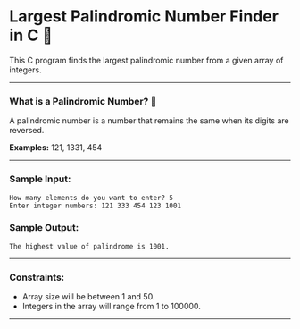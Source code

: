 # Largest Palindromic Number Finder in C 🚀

This C program finds the largest palindromic number from a given array of integers.

---

### **What is a Palindromic Number?** 🔄
A palindromic number is a number that remains the same when its digits are reversed.

**Examples:** 121, 1331, 454

---

### **Sample Input:**
```
How many elements do you want to enter? 5
Enter integer numbers: 121 333 454 123 1001
```

### **Sample Output:**
```
The highest value of palindrome is 1001.
```

---

### **Constraints:**
- Array size will be between 1 and 50.
- Integers in the array will range from 1 to 100000.

---
